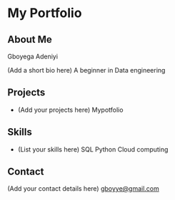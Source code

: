 # My Portfolio
## About Me
Gboyega Adeniyi

(Add a short bio here)
A beginner in Data engineering

## Projects
- (Add your projects here)
Mypotfolio

## Skills
- (List your skills here)
SQL
Python
Cloud computing

## Contact
(Add your contact details here)
gboyye@gmail.com